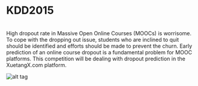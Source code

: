 # KDD2015
<br>
High dropout rate in Massive Open Online Courses (MOOCs) is worrisome. To cope with the dropping out issue, students who are inclined to quit should be identified and efforts should be made to prevent the churn. Early prediction of an online course dropout is a fundamental problem for MOOC platforms. This competition will be dealing with dropout prediction in the XuetangX.com platform.

![alt tag](http://dtcomp.g-i.asia/files/upload/cms/1/fe57d2863bd42bea9a8f31243fac8f0f.png)
